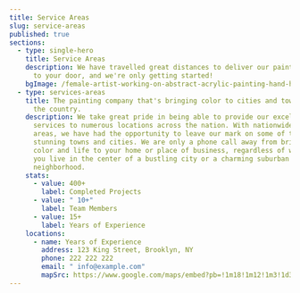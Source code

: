 ```yaml
---
title: Service Areas
slug: service-areas
published: true
sections:
  - type: single-hero
    title: Service Areas
    description: We have travelled great distances to deliver our painting services
      to your door, and we're only getting started!
    bgImage: /female-artist-working-on-abstract-acrylic-painting-hand-holding-paint-brush-large-canvas-outdoor.jpg
  - type: services-areas
    title: The painting company that's bringing color to cities and towns all across
      the country.
    description: We take great pride in being able to provide our excellent painting
      services to numerous locations across the nation. With nationwide service
      areas, we have had the opportunity to leave our mark on some of the most
      stunning towns and cities. We are only a phone call away from bringing
      color and life to your home or place of business, regardless of whether
      you live in the center of a bustling city or a charming suburban
      neighborhood.
    stats:
      - value: 400+
        label: Completed Projects
      - value: " 10+"
        label: Team Members
      - value: 15+
        label: Years of Experience
    locations:
      - name: Years of Experience
        address: 123 King Street, Brooklyn, NY
        phone: 222 222 222
        email: " info@example.com"
        mapSrc: https://www.google.com/maps/embed?pb=!1m18!1m12!1m3!1d3025.8179472539655!2d-74.01403042282877!3d40.677980071398714!2m3!1f0!2f0!3f0!3m2!1i1024!2i768!4f13.1!3m3!1m2!1s0x89c25a8a310967cb%3A0xf355c94926d883cc!2s123%20King%20St%2C%20Brooklyn%2C%20NY%2011231%2C%20USA!5e0!3m2!1sen!2s!4v1753651081555!5m2!1sen!2s
---
```

